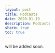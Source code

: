 ```yaml
---
layout: post
title: Podcasts
date: 2020-01-19
description: Podcasts
share: true
toc: true
---
```



will be added soon.
